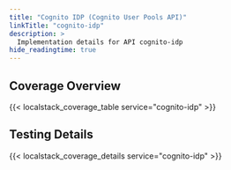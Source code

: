 ```yaml
---
title: "Cognito IDP (Cognito User Pools API)"
linkTitle: "cognito-idp"
description: >
  Implementation details for API cognito-idp
hide_readingtime: true
---
```


## Coverage Overview
{{< localstack_coverage_table service="cognito-idp" >}}

## Testing Details
{{< localstack_coverage_details service="cognito-idp" >}}
